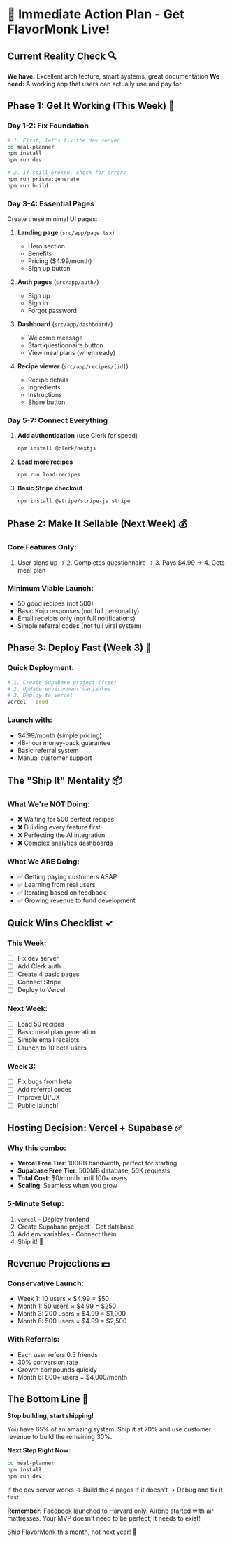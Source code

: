 # 🎯 Immediate Action Plan - Get FlavorMonk Live!

## Current Reality Check 🔍

**We have:** Excellent architecture, smart systems, great documentation
**We need:** A working app that users can actually use and pay for

## Phase 1: Get It Working (This Week) 🔧

### Day 1-2: Fix Foundation
```bash
# 1. First, let's fix the dev server
cd meal-planner
npm install
npm run dev

# 2. If still broken, check for errors
npm run prisma:generate
npm run build
```

### Day 3-4: Essential Pages
Create these minimal UI pages:
1. **Landing page** (`src/app/page.tsx`)
   - Hero section
   - Benefits
   - Pricing ($4.99/month)
   - Sign up button

2. **Auth pages** (`src/app/auth/`)
   - Sign up
   - Sign in
   - Forgot password

3. **Dashboard** (`src/app/dashboard/`)
   - Welcome message
   - Start questionnaire button
   - View meal plans (when ready)

4. **Recipe viewer** (`src/app/recipes/[id]`)
   - Recipe details
   - Ingredients
   - Instructions
   - Share button

### Day 5-7: Connect Everything
1. **Add authentication** (use Clerk for speed)
   ```bash
   npm install @clerk/nextjs
   ```

2. **Load more recipes**
   ```bash
   npm run load-recipes
   ```

3. **Basic Stripe checkout**
   ```bash
   npm install @stripe/stripe-js stripe
   ```

## Phase 2: Make It Sellable (Next Week) 💰

### Core Features Only:
1. User signs up → 2. Completes questionnaire → 3. Pays $4.99 → 4. Gets meal plan

### Minimum Viable Launch:
- 50 good recipes (not 500)
- Basic Kojo responses (not full personality)
- Email receipts only (not full notifications)
- Simple referral codes (not full viral system)

## Phase 3: Deploy Fast (Week 3) 🚀

### Quick Deployment:
```bash
# 1. Create Supabase project (free)
# 2. Update environment variables
# 3. Deploy to Vercel
vercel --prod
```

### Launch with:
- $4.99/month (simple pricing)
- 48-hour money-back guarantee
- Basic referral system
- Manual customer support

## The "Ship It" Mentality 📦

### What We're NOT Doing:
- ❌ Waiting for 500 perfect recipes
- ❌ Building every feature first
- ❌ Perfecting the AI integration
- ❌ Complex analytics dashboards

### What We ARE Doing:
- ✅ Getting paying customers ASAP
- ✅ Learning from real users
- ✅ Iterating based on feedback
- ✅ Growing revenue to fund development

## Quick Wins Checklist ✓

### This Week:
- [ ] Fix dev server
- [ ] Add Clerk auth
- [ ] Create 4 basic pages
- [ ] Connect Stripe
- [ ] Deploy to Vercel

### Next Week:
- [ ] Load 50 recipes
- [ ] Basic meal plan generation
- [ ] Simple email receipts
- [ ] Launch to 10 beta users

### Week 3:
- [ ] Fix bugs from beta
- [ ] Add referral codes
- [ ] Improve UI/UX
- [ ] Public launch!

## Hosting Decision: Vercel + Supabase ✅

### Why this combo:
- **Vercel Free Tier**: 100GB bandwidth, perfect for starting
- **Supabase Free Tier**: 500MB database, 50K requests
- **Total Cost**: $0/month until 100+ users
- **Scaling**: Seamless when you grow

### 5-Minute Setup:
1. `vercel` - Deploy frontend
2. Create Supabase project - Get database
3. Add env variables - Connect them
4. Ship it! 🚢

## Revenue Projections 💵

### Conservative Launch:
- Week 1: 10 users × $4.99 = $50
- Month 1: 50 users × $4.99 = $250
- Month 3: 200 users × $4.99 = $1,000
- Month 6: 500 users × $4.99 = $2,500

### With Referrals:
- Each user refers 0.5 friends
- 30% conversion rate
- Growth compounds quickly
- Month 6: 800+ users = $4,000/month

## The Bottom Line 📝

**Stop building, start shipping!**

You have 65% of an amazing system. Ship it at 70% and use customer revenue to build the remaining 30%.

**Next Step Right Now:**
```bash
cd meal-planner
npm install
npm run dev
```

If the dev server works → Build the 4 pages
If it doesn't → Debug and fix it first

**Remember:** Facebook launched to Harvard only. Airbnb started with air mattresses. Your MVP doesn't need to be perfect, it needs to exist!

Ship FlavorMonk this month, not next year! 🚀 